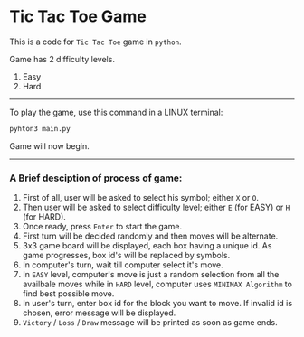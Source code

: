 # Tic Tac Toe Game

This is a code for `Tic Tac Toe` game in `python`.<br>

Game has 2 difficulty levels.
1. Easy
2. Hard
***
To play the game, use this command in a LINUX terminal:


```bash
pyhton3 main.py
```

Game will now begin.
***
### A Brief desciption of process of game:
1. First of all, user will be asked to select his symbol; either `X` or `O`.
2. Then user will be asked to select difficulty level; either `E` (for EASY) or `H` (for HARD).
3. Once ready, press `Enter` to start the game.
4. First turn will be decided randomly and then moves will be alternate.
5. 3x3 game board will be displayed, each box having a unique id. As game progresses, box id's will be replaced by symbols.
6. In computer's turn, wait till computer select it's move.
7. In `EASY` level, computer's move is just a random selection from all the availbale moves while in `HARD` level, computer uses `MINIMAX Algorithm` to find best possible move.
8. In user's turn, enter box id for the block you want to move. If invalid id is chosen, error message will be displayed.
9. `Victory` / `Loss` / `Draw` message will be printed as soon as game ends.
